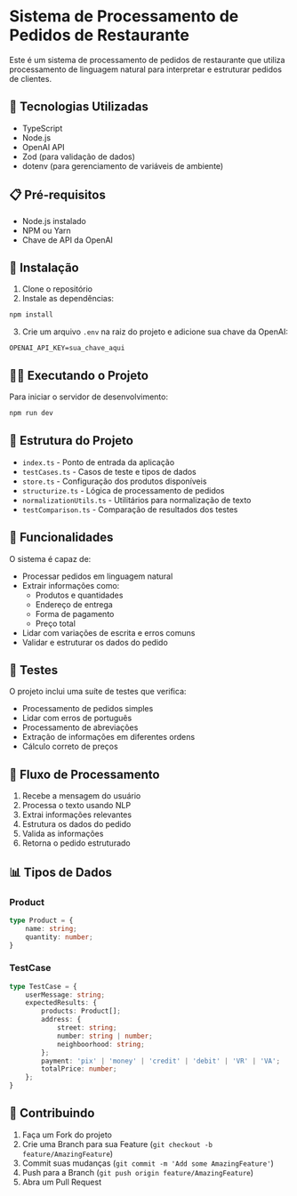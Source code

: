 # Sistema de Processamento de Pedidos de Restaurante

Este é um sistema de processamento de pedidos de restaurante que utiliza processamento de linguagem natural para interpretar e estruturar pedidos de clientes.

## 🚀 Tecnologias Utilizadas

- TypeScript
- Node.js
- OpenAI API
- Zod (para validação de dados)
- dotenv (para gerenciamento de variáveis de ambiente)

## 📋 Pré-requisitos

- Node.js instalado
- NPM ou Yarn
- Chave de API da OpenAI

## 🔧 Instalação

1. Clone o repositório
2. Instale as dependências:
```bash
npm install
```
3. Crie um arquivo `.env` na raiz do projeto e adicione sua chave da OpenAI:
```
OPENAI_API_KEY=sua_chave_aqui
```

## 🏃‍♂️ Executando o Projeto

Para iniciar o servidor de desenvolvimento:
```bash
npm run dev
```

## 📁 Estrutura do Projeto

- `index.ts` - Ponto de entrada da aplicação
- `testCases.ts` - Casos de teste e tipos de dados
- `store.ts` - Configuração dos produtos disponíveis
- `structurize.ts` - Lógica de processamento de pedidos
- `normalizationUtils.ts` - Utilitários para normalização de texto
- `testComparison.ts` - Comparação de resultados dos testes

## 📝 Funcionalidades

O sistema é capaz de:
- Processar pedidos em linguagem natural
- Extrair informações como:
  - Produtos e quantidades
  - Endereço de entrega
  - Forma de pagamento
  - Preço total
- Lidar com variações de escrita e erros comuns
- Validar e estruturar os dados do pedido

## 🧪 Testes

O projeto inclui uma suíte de testes que verifica:
- Processamento de pedidos simples
- Lidar com erros de português
- Processamento de abreviações
- Extração de informações em diferentes ordens
- Cálculo correto de preços

## 🔄 Fluxo de Processamento

1. Recebe a mensagem do usuário
2. Processa o texto usando NLP
3. Extrai informações relevantes
4. Estrutura os dados do pedido
5. Valida as informações
6. Retorna o pedido estruturado

## 📊 Tipos de Dados

### Product
```typescript
type Product = {
    name: string;
    quantity: number;
}
```

### TestCase
```typescript
type TestCase = {
    userMessage: string;
    expectedResults: {
        products: Product[];
        address: {
            street: string;
            number: string | number;
            neighboorhood: string;
        };
        payment: 'pix' | 'money' | 'credit' | 'debit' | 'VR' | 'VA';
        totalPrice: number;
    };
}
```

## 🤝 Contribuindo

1. Faça um Fork do projeto
2. Crie uma Branch para sua Feature (`git checkout -b feature/AmazingFeature`)
3. Commit suas mudanças (`git commit -m 'Add some AmazingFeature'`)
4. Push para a Branch (`git push origin feature/AmazingFeature`)
5. Abra um Pull Request
